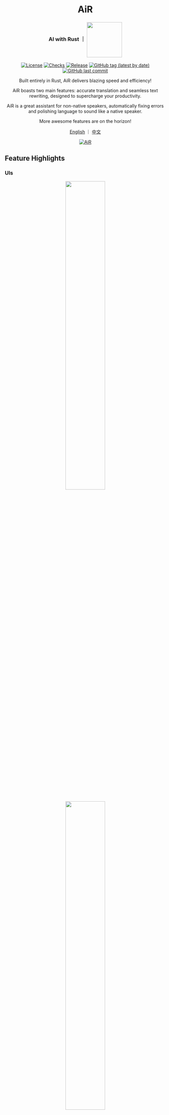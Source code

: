 <div align="center">

# AiR
<h3>AI with Rust ｜ <img align="center" height="110" src="asset/icon.png"></h3>

[![License](https://img.shields.io/badge/License-GPLv3-blue.svg)](https://www.gnu.org/licenses/gpl-3.0)
[![Checks](https://github.com/hack-ink/air/actions/workflows/checks.yml/badge.svg?branch=main)](https://github.com/hack-ink/air/actions/workflows/checks.yml)
[![Release](https://github.com/hack-ink/air/actions/workflows/release.yml/badge.svg)](https://github.com/hack-ink/air/actions/workflows/release.yml)
[![GitHub tag (latest by date)](https://img.shields.io/github/v/tag/hack-ink/air)](https://github.com/hack-ink/air/tags)
[![GitHub last commit](https://img.shields.io/github/last-commit/hack-ink/air?color=red&style=plastic)](https://github.com/hack-ink/air)

Built entirely in Rust, AiR delivers blazing speed and efficiency!

AiR boasts two main features: accurate translation and seamless text rewriting, designed to supercharge your productivity.

AiR is a great assistant for non-native speakers, automatically fixing errors and polishing language to sound like a native speaker.

More awesome features are on the horizon!

[English](README.md) ｜ [中文](README-zh-CN.md)

[![AiR](https://repobeats.axiom.co/api/embed/0077d1532f0a8a35e5301e86b32552fd70c03547.svg "Repobeats analytics image")](https://github.com/hack-ink/air/pulse)
</div>


## Feature Highlights
### UIs
<div align="center"><img src="demo/ui-0.png" width="49.7%"/> <img src="demo/ui-1.png" width="49.7%"/></div>

### Rewrite Directly
![rewrite-directly](demo/rewrite-directly.gif)

### Translate Directly
![translate-directly](demo/translate-directly.gif)


## Status
- **OS**
  - [x] **macOS**
  - [x] **Windows**
  - [ ] **Unix**
    - [x] Main features.
    - [ ] Certain window features, such as `Hide on Lost Focus` and `Stick to Top`, are not available on Unix.
- **Features**
  - [x] **Dark/Light Theme**
  - [x] **Rewrite**
  - [x] **Rewrite Directly**
  - [x] **Translate**
  - [x] **Translate Directly**
  - [ ] **Refactor Code** (Coming Soon)
  - [ ] **OCR** (Planed)
  - [ ] **TTS** (Planed)


## Usage
### Installation
#### Build from Source
```sh
# Clone the repository.
git clone https://github.com/hack-ink/air
cd air

# To install Rust on macOS and Unix, run the following command.
#
# To install Rust on Windows, download and run the installer from `https://rustup.rs`.
curl --proto '=https' --tlsv1.2 -sSf https://sh.rustup.rs | sh -s -- --default-toolchain stable

# Install the necessary dependencies. (Unix only)
# Using Ubuntu as an example, this really depends on your distribution.
sudo apt-get update
sudo apt-get install libasound2-dev libxdo-dev

# Build the project, and the binary will be available at `target/release/air`.
cargo build --release

# If you are a macOS user and want to have a `AiR.app`, run the following command.
# Install `cargo-bundle` to pack the binary into an app.
cargo install cargo-bundle
# Pack the app, and the it will be available at `target/release/bundle/osx/AiR.app`.
cargo bundle --release
```

#### Download Pre-built Binary
- **GitHub Releases**
  - Download the latest pre-built binary from [here](https://github.com/hack-ink/air/releases/latest).
- **Homebrew**
  - Planed

### Configuration
#### API Key
**Please configure the API key the first time you run AiR!**

1. `Open AiR.`
2. `Navigate to the "Setting" panel.`
3. `Click the "AI" section.`
4. `Fill in the "API Key" field.`

#### Open a Mac app from an unidentified developer (macOS only)
When you open AiR for the first time, you'll see the following message:

`"AiR" cannot be opened because the developer cannot be verified.`

Since I'm not an identified developer, you need to allow AiR to run on your Mac.

Buy me a coffee so I can get an Apple Developer Certificate. 😄

1. `Open "System Preferences" -> "Privacy & Security".`
2. `Scroll down to the '"AiR" was blocked from use because it is not from an identified developer.' section.`
3. `Click "Open Anyway".`

Relate resources:
- [Open a Mac app from an unidentified developer (support.apple.com)](https://support.apple.com/en-hk/guide/mac-help/mh40616/mac)
- [How to open a Mac app from an unidentified developer (macworld.com)](https://www.macworld.com/article/672947/how-to-open-a-mac-app-from-an-unidentified-developer.html)

#### Gain System Accessibility Permission (macOS only)
To control the keyboard and use the system clipboard for reading and writing data,
AiR must obtain system accessibility permissions.

1. `Open "System Settings" -> "Privacy & Security" -> "Accessibility".`
2. `Click the "+" button and add the "AiR.app" or "air" binary.`

#### Setting
You can configure the settings by navigating to the "Settings" panel.

- General
  - Font Size
  - Hide on Lost Focus: Hide AiR when it loses focus.
  - Stick to Top: Keep AiR on top of other windows.
- AI
  - API Base: The base URL of the AI API. It's crucial to ensure you don't forget the `v1` part. (e.g., https://api.openai.com/v1).
  - API	Key
  - Model
  - Model Name: Available only if the model is set to `Custom`.
  - Temperature: The unpredictability of AI.
  - Rewrite Prompt: The extra prompt to be attached to the default.
  - Translate Prompt: The extra prompt to be attached to the default.
- Hotkey
  - Rewrite
  - Rewrite Directly
  - Translate
  - Translate Directly
- Development
  - Log Level

AiR is currently under heavy development, and not all settings are always available in the user interface.

However, all settings can always be found in the settings file.

The location of the settings file varies depending on the OS.
- `~/Library/Application\ Support/AiR/setting.toml` (macOS)
- `C:\Users\<username>\AppData\Roaming\hack.ink\AiR\setting.toml` (Windows)
- `~/.config/AiR/setting.toml` (Unix)

### Interaction
- Type the text in the input area and press `META+ENTER` on macOS or `CTRL+ENTER` on other OS to trigger the corresponding function.
- You can also select text and use hotkeys to directly apply the corresponding function to the selected text.

### Update
An automatic update feature is under development.

For now, you can manually update AiR by repeating the installation steps.

#### Re-gain System Accessibility Permission (macOS only)
Sometimes, you might need to regain system accessibility permission after updating AiR. However, in most cases, this step is unnecessary.
1. `Follow the "Gain System Accessibility Permission" section to locate the "AiR.app" or "air" binary.`
2. `Click the "-" button to remove the existing permission, then click the "+" button to re-add it.`


## Development
### Architecture
<div align="center">

```mermaid
graph TD
    A[AiR]
    A --> B[Components]
    A --> C[OS]
    A --> D[Services]
    A --> E[State]
    A --> F[UI]
    B --> B1[Data Structures]
    C --> C1[macOS/Unix/Windows]
    D --> D1[Background Processes]
    E --> E1[Synchronization]
    F --> F1[Interaction]
```

**Built upon [egui](https://github.com/emilk/egui), a fast and cross-platform GUI toolkit written in pure Rust.**
</div>

- **Components**
  - Provides the basic data structures and functions used by other parts of the program.
  - Component should be static, don't include any mutable state.
- **OS**
  - Provides wrapped APIs to interact with the OS.
  - Differences between OS should be addressed here and presented in a summarized, abstract manner.
- **Services**
  - Provides background tasks ability to run independently of the UI.
  - Service has one or more requirements for a cache component to conserve system resources, perform frequent checks or updates, and handle time-sensitive tasks.
  - Service related to UI settings should provide a hot reload function so that when a setting is changed on UI, the changes are applied immediately.
  - Service should include an abort function to stop the service, and it should be called when exiting the program. to prevent it from stalling.
- **State**
  - Provides mutability that can be synchronized and shared throughout the entire program.
  - State should be `Arc<parking_lot::Mutex/RwLock<_>>` or `Arc<std::sync::atomic::Atomic*>`.
- **UI**
  - Provides the interaction ability of other parts for users.


## Support Me
If you find this project helpful and would like to support its development, you can buy me a coffee!

Your support is greatly appreciated and motivates me to keep improving this project.

- **Fiat**
  - [Ko-fi](https://ko-fi.com/aurevoirxavier)
  - [爱发电](https://afdian.com/a/AurevoirXavier)
- **Crypto**
  - **Bitcoin**
    - `bc1pedlrf67ss52md29qqkzr2avma6ghyrt4jx9ecp9457qsl75x247sqcp43c`
  - **Ethereum**
    - `0x3e25247CfF03F99a7D83b28F207112234feE73a6`
  - **Polkadot**
    - `156HGo9setPcU2qhFMVWLkcmtCEGySLwNqa3DaEiYSWtte4Y`

Thank you for your support!


## Appreciation
We would like to extend our heartfelt gratitude to the following projects and contributors:
- [egui](https://github.com/emilk/egui) for providing the foundation for our GUI.
- The Rust community for their continuous support and development of the Rust ecosystem.


## Additional Acknowledgements
- Google provides an excellent Chinese font, [Noto Serif SC](https://fonts.google.com/noto/specimen/Noto+Serif+SC).
- Microsoft provides an excellent English monospace font, [Cascadia Code](https://github.com/microsoft/cascadia-code).
- [OpenAI Translator](https://github.com/openai-translator/openai-translator) for providing the inspiration for this work.
- The awesome icon created through [recraft.ai](https://app.recraft.ai).


<div align="right">

#### License
<sup>Licensed under [GPL-3.0](LICENSE).</sup>
</div>
